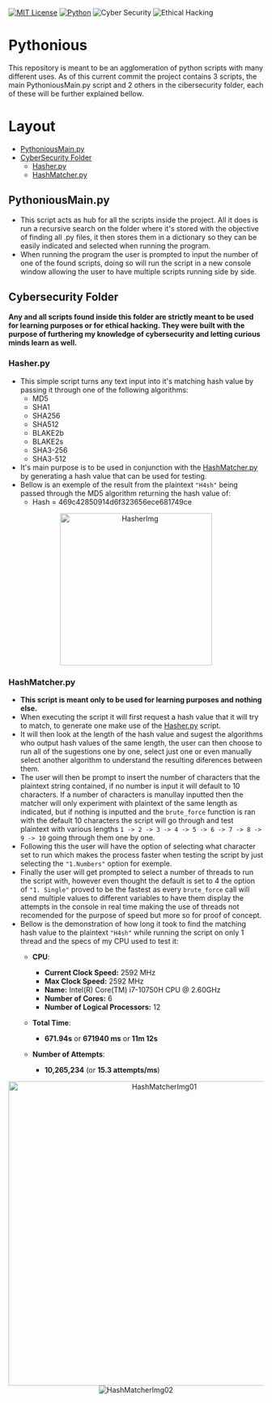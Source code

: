 [![MIT License](https://img.shields.io/badge/License-MIT-red.svg)](https://choosealicense.com/licenses/mit/)
[![Python](https://img.shields.io/badge/Python-3.12-blue)](https://choosealicense.com/licenses)
![Cyber Security](https://img.shields.io/badge/Cyber%20Security-yellow)
![Ethical Hacking](https://img.shields.io/badge/Ethical%20Hacking-lightblue)

# Pythonious
This repository is meant to be an agglomeration of python scripts with many different uses.
As of this current commit the project contains 3 scripts, the main PythoniousMain.py script and 2 others in the cibersecurity folder, each of these will be further explained bellow.

# Layout
- [PythoniousMain.py](#pythoniousmainpy)
- [CyberSecurity Folder](#cybersecurity-folder)
  - [Hasher.py](#hasherpy)
  - [HashMatcher.py](#hashmatcherpy)


## PythoniousMain.py
- This script acts as hub for all the scripts inside the project. All it does is run a recursive search on the folder where it's stored with the objective of finding all .py files, it then stores them in a dictionary so they can be easily indicated and selected when running the program.
- When running the program the user is prompted to input the number of one of the found scripts, doing so will run the script in a new console window allowing the user to have multiple scripts running side by side.
  
## Cybersecurity Folder
**Any and all scripts found inside this folder are strictly meant to be used for learning purposes or for ethical hacking. They were built with the purpose of furthering my knowledge of cybersecurity and letting curious minds learn as well.**

### Hasher.py
- This simple script turns any text input into it's matching hash value by passing it through one of the following algorithms:
    - MD5
    - SHA1
    - SHA256
    - SHA512
    - BLAKE2b
    - BLAKE2s
    - SHA3-256
    - SHA3-512
- It's main purpose is to be used in conjunction with the [HashMatcher.py](#hashmatcherpy) by generating a hash value that can be used for testing.
- Bellow is an exemple of the result from the plaintext `"H4sh"` being passed through the MD5 algorithm returning the hash value of:
  - Hash = 469c42850914d6f323656ece681749ce
  
<div align="center">
 <img src="https://github.com/user-attachments/assets/65d78b54-ebd5-4da8-ad45-904124333ea0" alt="HasherImg" height="300"/>
</div>

### HashMatcher.py
- **This script is meant only to be used for learning purposes and nothing else.**
- When executing the script it will first request a hash value that it will try to match, to generate one make use of the [Hasher.py](#hasherpy) script.
- It will then look at the length of the hash value and sugest the algorithms who output hash values of the same length, the user can then choose to run all of the sugestions one by one, select just one or even manually select another algorithm to understand the resulting diferences between them.
- The user will then be prompt to insert the number of characters that the plaintext string contained, if no number is input it will default to 10 characters. If a number of characters is manullay inputted then the matcher will only experiment with plaintext of the same length as indicated, but if nothing is inputted and the `brute_force` function is ran with the default 10 characters the script will go through and test plaintext with various lengths `1 -> 2 -> 3 -> 4 -> 5 -> 6 -> 7 -> 8 -> 9 -> 10` going through them one by one.
- Following this the user will have the option of selecting what character set to run which makes the process faster when testing the script by just selecting the `"1.Numbers"` option for exemple.
- Finally the user will get prompted to select a number of threads to run the script with, however even thought the default is set to 4 the option of `"1. Single"` proved to be the fastest as every `brute_force` call will send multiple values to different variables to have them display the attempts in the console in real time making the use of threads not recomended for the purpose of speed but more so for proof of concept.
- Bellow is the demonstration of how long it took to find the matching hash value to the plaintext `"H4sh"` while running the script on only 1 thread and the specs of my CPU used to test it:
  - **CPU**:   
    - **Current Clock Speed:** 2592 MHz
    - **Max Clock Speed:** 2592 MHz
    - **Name:** Intel(R) Core(TM) i7-10750H CPU @ 2.60GHz
    - **Number of Cores:** 6
    - **Number of Logical Processors:** 12
    
  - **Total Time**:
    - **671.94s** or **671940 ms** or **11m 12s**
    
  - **Number of Attempts**:
    - **10,265,234** (or **15.3 attempts/ms**)
  
<div align="center">
  <img src="https://github.com/user-attachments/assets/002c0d95-5c6f-46c2-b2ee-1bd93783e2d6" alt="HashMatcherImg01" height="600"/>
  <img src="https://github.com/user-attachments/assets/11c2a591-4c03-4968-ae92-ff2fbc95a7ac" alt="HashMatcherImg02"/>
</div>
